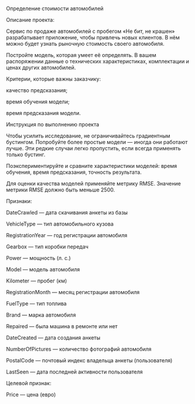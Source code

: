 Определение стоимости автомобилей

Описание проекта:

Сервис по продаже автомобилей с пробегом «Не бит, не крашен» разрабатывает приложение, чтобы привлечь новых клиентов. В нём можно будет узнать рыночную стоимость своего автомобиля. 

Постройте модель, которая умеет её определять. В вашем распоряжении данные о технических характеристиках, комплектации и ценах других автомобилей.

Критерии, которые важны заказчику:

качество предсказания;

время обучения модели;

время предсказания модели.

Инструкция по выполнению проекта

Чтобы усилить исследование, не ограничивайтесь градиентным бустингом. Попробуйте более простые модели — иногда они работают лучше. Эти редкие случаи легко пропустить, если всегда применять только бустинг. 

Поэкспериментируйте и сравните характеристики моделей: время обучения, время предсказания, точность результата.

Для оценки качества моделей применяйте метрику RMSE.
Значение метрики RMSE должно быть меньше 2500.

Признаки:

DateCrawled — дата скачивания анкеты из базы

VehicleType — тип автомобильного кузова

RegistrationYear — год регистрации автомобиля

Gearbox — тип коробки передач

Power — мощность (л. с.)

Model — модель автомобиля

Kilometer — пробег (км)

RegistrationMonth — месяц регистрации автомобиля

FuelType — тип топлива

Brand — марка автомобиля

Repaired — была машина в ремонте или нет

DateCreated — дата создания анкеты

NumberOfPictures — количество фотографий автомобиля

PostalCode — почтовый индекс владельца анкеты (пользователя)

LastSeen — дата последней активности пользователя

Целевой признак:

Price — цена (евро)
